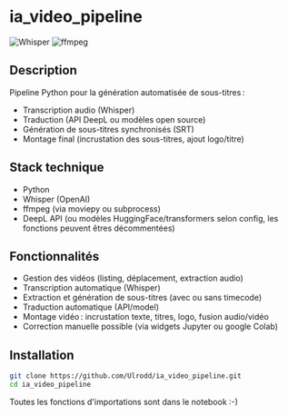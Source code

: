 # ia_video_pipeline

![Whisper](https://img.shields.io/badge/Whisper-AI-blue)
![ffmpeg](https://img.shields.io/badge/ffmpeg-video-green)

## Description
Pipeline Python pour la génération automatisée de sous-titres :  
- Transcription audio (Whisper)
- Traduction (API DeepL ou modèles open source)
- Génération de sous-titres synchronisés (SRT)
- Montage final (incrustation des sous-titres, ajout logo/titre)

## Stack technique
- Python
- Whisper (OpenAI)
- ffmpeg (via moviepy ou subprocess)
- DeepL API (ou modèles HuggingFace/transformers selon config, les fonctions peuvent êtres décommentées)

## Fonctionnalités
- Gestion des vidéos (listing, déplacement, extraction audio)
- Transcription automatique (Whisper)
- Extraction et génération de sous-titres (avec ou sans timecode)
- Traduction automatique (API/model)
- Montage vidéo : incrustation texte, titres, logo, fusion audio/vidéo
- Correction manuelle possible (via widgets Jupyter ou google Colab)

## Installation

```bash
git clone https://github.com/Ulrodd/ia_video_pipeline.git
cd ia_video_pipeline
```

Toutes les fonctions d'importations sont dans le notebook :-)